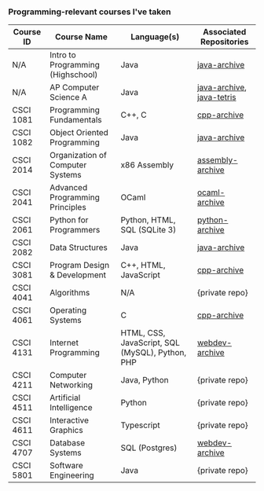### Programming-relevant courses I've taken

| Course ID | Course Name | Language(s) | Associated Repositories |
| ------------- | ------------- | ------------- | ------------- |
| N/A | Intro to Programming (Highschool) | Java | [java-archive](https://github.com/narlock-learning/java-archive) |
| N/A | AP Computer Science A | Java | [java-archive](https://github.com/narlock-learning/java-archive), [java-tetris](https://github.com/narlock/java-tetris) |
| CSCI 1081 | Programming Fundamentals | C++, C | [cpp-archive](https://github.com/narlock-learning/cpp-archive) |
| CSCI 1082 | Object Oriented Programming | Java | [java-archive](https://github.com/narlock-learning/java-archive) |
| CSCI 2014 | Organization of Computer Systems | x86 Assembly | [assembly-archive](https://github.com/narlock-learning/assembly-archive) |
| CSCI 2041 | Advanced Programming Principles | OCaml | [ocaml-archive](https://github.com/narlock-learning/ocaml-archive) |
| CSCI 2061 | Python for Programmers | Python, HTML, SQL (SQLite 3) | [python-archive](https://github.com/narlock-learning/python-archive) |
| CSCI 2082 | Data Structures | Java | [java-archive](https://github.com/narlock-learning/java-archive) |
| CSCI 3081 | Program Design & Development | C++, HTML, JavaScript | [cpp-archive](https://github.com/narlock-learning/cpp-archive) |
| CSCI 4041 | Algorithms | N/A | {private repo} |
| CSCI 4061 | Operating Systems | C | [cpp-archive](https://github.com/narlock-learning/cpp-archive) |
| CSCI 4131 | Internet Programming | HTML, CSS, JavaScript, SQL (MySQL), Python, PHP | [webdev-archive](https://github.com/narlockdev/webdev-archive) |
| CSCI 4211 | Computer Networking | Java, Python | {private repo} |
| CSCI 4511 | Artificial Intelligence | Python | {private repo} |
| CSCI 4611 | Interactive Graphics | Typescript | {private repo} |
| CSCI 4707 | Database Systems | SQL (Postgres) | [webdev-archive](https://github.com/narlockdev/webdev-archive) |
| CSCI 5801 | Software Engineering | Java | {private repo} |
